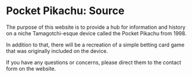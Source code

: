 # Pocket Pikachu: Source
The purpose of this website is to provide a hub for information and history on a niche Tamagotchi-esque device called the Pocket Pikachu from 1998. 

In addition to that, there will be a recreation of a simple betting card game that was originally included on the device. 

If you have any questions or concerns, please direct them to the contact form on the website.
